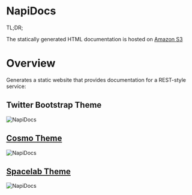 NapiDocs
========

TL;DR;

The statically generated HTML documentation is hosted on [Amazon S3](http://napidocs.s3-website-us-west-2.amazonaws.com/README.html)

# Overview

Generates a static website that provides documentation for a REST-style service:

## Twitter Bootstrap Theme
![NapiDocs](https://raw.github.com/mweagle/napidocs/master/napidocs_bootstrap.png "napidocs_bootstrap.png")

## [Cosmo Theme](http://bootswatch.com/cosmo/)
![NapiDocs](https://raw.github.com/mweagle/napidocs/master/napidocs_cosmo.png "napidocs_cosmo.png")

## [Spacelab Theme](http://bootswatch.com/spacelab/)
![NapiDocs](https://raw.github.com/mweagle/napidocs/master/napidocs_spacelab.png "napidocs_spacelab.png")

